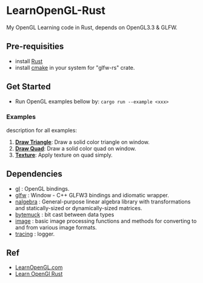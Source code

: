 # LearnOpenGL-Rust

My OpenGL Learning code in Rust, depends on OpenGL3.3 & GLFW.

## Pre-requisities

* install [Rust](https://www.rust-lang.org/tools/install)
* install [cmake](https://cmake.org/download/) in your system for "glfw-rs" crate.

## Get Started

* Run OpenGL examples bellow by: `cargo run --example <xxx>`

### Examples

description for all examples:

1. [**Draw Triangle**](https://github.com/fseeeye/LearnOpenGL-Rust/tree/main/examples/001-draw-triangle): Draw a solid color triangle on window.
2. [**Draw Quad**](https://github.com/fseeeye/LearnOpenGL-Rust/tree/main/examples/002-draw-quad): Draw a solid color quad on window.
3. [**Texture**](https://github.com/fseeeye/LearnOpenGL-Rust/tree/main/examples/003-texture): Apply texture on quad simply.

## Dependencies

* [gl](https://crates.io/crates/gl) : OpenGL bindings.
* [glfw](https://crates.io/crates/glfw) : Window - C++ GLFW3 bindings and idiomatic wrapper.
* [nalgebra](https://crates.io/crates/nalgebra) : General-purpose linear algebra library with transformations and statically-sized or dynamically-sized matrices.
* [bytemuck](https://crates.io/crates/bytemuck) : bit cast between data types
* [image](https://crates.io/crates/image) : basic image processing functions and methods for converting to and from various image formats.
* [tracing](https://crates.io/crates/tracing) : logger.

## Ref

* [LearnOpenGL.com](https://learnopengl.com/)
* [Learn OpenGl Rust](https://rust-tutorials.github.io/learn-opengl/)
